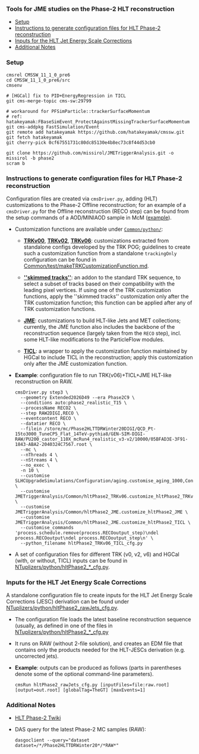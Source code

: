 ### Tools for JME studies on the Phase-2 HLT reconstruction

* [Setup](#setup)
* [Instructions to generate configuration files for HLT Phase-2 reconstruction](#instructions-to-generate-configuration-files-for-hlt-phase-2-reconstruction)
* [Inputs for the HLT Jet Energy Scale Corrections](#inputs-for-the-hlt-jet-energy-scale-corrections)
* [Additional Notes](#additional-notes)

### Setup
```shell
cmsrel CMSSW_11_1_0_pre6
cd CMSSW_11_1_0_pre6/src
cmsenv

# [HGCal] fix to PID+EnergyRegression in TICL
git cms-merge-topic cms-sw:29799

# workaround for PFSimParticle::trackerSurfaceMomentum
# ref: hatakeyamak:FBaseSimEvent_ProtectAgainstMissingTrackerSurfaceMomentum
git cms-addpkg FastSimulation/Event
git remote add hatakeyamak https://github.com/hatakeyamak/cmssw.git
git fetch hatakeyamak
git cherry-pick 0cf67551731c80dc85130e4b8ec73c8f44d53cb0

git clone https://github.com/missirol/JMETriggerAnalysis.git -o missirol -b phase2
scram b
```

### Instructions to generate configuration files for HLT Phase-2 reconstruction

Configuration files are created via `cmsDriver.py`,
adding (HLT) customizations to the Phase-2 Offline reconstruction;
for an example of a `cmsDriver.py` for the Offline reconstruction (RECO step)
can be found from the setup commands of a AOD/MINIAOD sample in McM
([example](https://cms-pdmv.cern.ch/mcm/public/restapi/requests/get_setup/TSG-Phase2HLTTDRWinter20RECOMiniAOD-00010)).

 * Customization functions are available under
   [`Common/python/`](https://github.com/missirol/JMETriggerAnalysis/tree/phase2/Common/python):

   - [**TRKv00**](https://github.com/missirol/JMETriggerAnalysis/blob/phase2/Common/python/hltPhase2_TRKv00.py#L3),
     [**TRKv02**](https://github.com/missirol/JMETriggerAnalysis/blob/phase2/Common/python/hltPhase2_TRKv02.py#L3),
     [**TRKv06**](https://github.com/missirol/JMETriggerAnalysis/blob/phase2/Common/python/hltPhase2_TRKv06.py#L3):
     customizations extracted from standalone configs developed by the TRK POG;
     guidelines to create such a customization function
     from a standalone `trackingOnly` configuration can be found in
     [Common/test/makeTRKCustomizationFunction.md](https://github.com/missirol/JMETriggerAnalysis/blob/phase2/Common/test/makeTRKCustomizationFunction.md).

   - [**''skimmed tracks''**](https://github.com/missirol/JMETriggerAnalysis/blob/phase2/Common/python/hltPhase2_skimmedTracks.py#L3):
     an addon to the standard TRK sequence,
     to select a subset of tracks based on their compatibility
     with the leading pixel vertices.
     If using one of the TRK customization functions,
     apply the ''skimmed tracks'' customization only after the TRK customization function;
     this function can be applied after any of TRK customization functions.

   - [**JME**](https://github.com/missirol/JMETriggerAnalysis/blob/phase2/Common/python/hltPhase2_JME.py#L13):
     customizations to build HLT-like Jets and MET collections;
     currently, the JME function also includes the backbone of
     the reconstruction sequence (largely taken from the `RECO` step),
     incl. some HLT-like modifications to the ParticleFlow modules.

   - [**TICL**](https://github.com/missirol/JMETriggerAnalysis/blob/phase2/Common/python/hltPhase2_JME.py#L885):
     a wrapper to apply the customization function maintained
     by HGCal to include TICL in the reconstruction;
     apply this customization only after the JME customization function.

 * **Example**: configuration file to run TRK(v06)+TICL+JME HLT-like reconstruction on RAW.
   ```shell
   cmsDriver.py step3 \
     --geometry Extended2026D49 --era Phase2C9 \
     --conditions auto:phase2_realistic_T15 \
     --processName RECO2 \
     --step RAW2DIGI,RECO \
     --eventcontent RECO \
     --datatier RECO \
     --filein /store/mc/Phase2HLTTDRWinter20DIGI/QCD_Pt-15to3000_TuneCP5_Flat_14TeV-pythia8/GEN-SIM-DIGI-RAW/PU200_castor_110X_mcRun4_realistic_v3-v2/10000/05BFAD3E-3F91-1843-ABA2-2040324C7567.root \
     --mc \
     --nThreads 4 \
     --nStreams 4 \
     --no_exec \
     -n 10 \
     --customise SLHCUpgradeSimulations/Configuration/aging.customise_aging_1000,Configuration/DataProcessing/Utils.addMonitoring \
     --customise JMETriggerAnalysis/Common/hltPhase2_TRKv06.customize_hltPhase2_TRKv06 \
     --customise JMETriggerAnalysis/Common/hltPhase2_JME.customize_hltPhase2_JME \
     --customise JMETriggerAnalysis/Common/hltPhase2_JME.customize_hltPhase2_TICL \
     --customise_commands 'process.schedule.remove(process.RECOoutput_step)\ndel process.RECOoutput\ndel process.RECOoutput_step\n' \
     --python_filename hltPhase2_TRKv06_TICL_cfg.py
   ```

 * A set of configuration files for different TRK (v0, v2, v6) and HGCal (with, or without, TICL) inputs can be found in
   [NTuplizers/python/hltPhase2_*_cfg.py](https://github.com/missirol/JMETriggerAnalysis/tree/phase2/NTuplizers/python).

### Inputs for the HLT Jet Energy Scale Corrections

A standalone configuration file to create inputs
for the HLT Jet Energy Scale Corrections (JESC) derivation
can be found under
[NTuplizers/python/hltPhase2_rawJets_cfg.py](https://github.com/missirol/JMETriggerAnalysis/blob/phase2/NTuplizers/python/hltPhase2_rawJets_cfg.py).

  * The configuration file loads the latest baseline reconstruction sequence
    (usually, as defined in one of the files in
    [NTuplizers/python/hltPhase2_*_cfg.py](https://github.com/missirol/JMETriggerAnalysis/tree/phase2/NTuplizers/python)

  * It runs on RAW (without 2-file solution),
    and creates an EDM file that contains
    only the products needed for
    the HLT-JESCs derivation
    (e.g. uncorrected jets).

  * **Example**: outputs can be produced as follows
    (parts in parentheses denote some of the optional command-line parameters).
    ```
    cmsRun hltPhase2_rawJets_cfg.py [inputFiles=file:raw.root] [output=out.root] [globalTag=TheGT] [maxEvents=1]
    ```

### Additional Notes

 * [HLT Phase-2 Twiki](https://twiki.cern.ch/twiki/bin/viewauth/CMS/HighLevelTriggerPhase2)

 * DAS query for the latest Phase-2 MC samples (RAW):
   ```shell
   dasgoclient --query="dataset dataset=/*/Phase2HLTTDRWinter20*/*RAW*"
   ```
